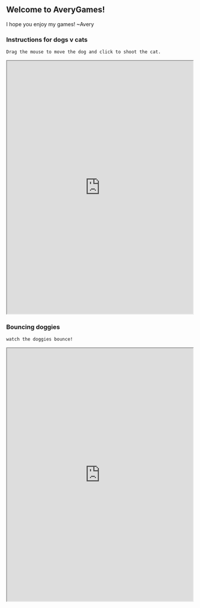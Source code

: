 
## Welcome to AveryGames!
 
 I hope you enjoy my games! ~Avery


### Instructions for dogs v cats

```markdown
Drag the mouse to move the dog and click to shoot the cat.
```
<iframe src="https://www.codesters.com/embed/preview/d60a669ff34342d1ad4579be608fe7a5/" height="680" width="500"></iframe>

### Bouncing doggies

```markdown
watch the doggies bounce!
```
<iframe src="https://www.codesters.com/embed/preview/49f8db630cd243f794553743311e7ca9/" height="680" width="500"></iframe>
